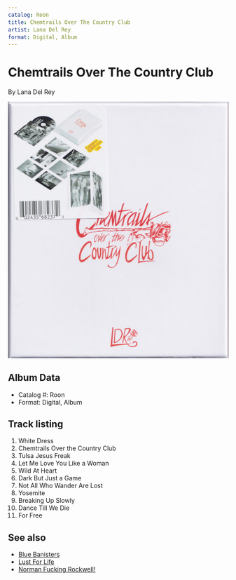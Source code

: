 ```yaml
---
catalog: Roon
title: Chemtrails Over The Country Club
artist: Lana Del Rey
format: Digital, Album
---
```


# Chemtrails Over The Country Club

By Lana Del Rey

![](../../assets/albumcovers/Lana_Del_Rey-Chemtrails_Over_The_Country_Club.png)

## Album Data

- Catalog #: Roon
- Format: Digital, Album


## Track listing


1. White Dress
2. Chemtrails Over the Country Club
3. Tulsa Jesus Freak
4. Let Me Love You Like a Woman
5. Wild At Heart
6. Dark But Just a Game
7. Not All Who Wander Are Lost
8. Yosemite
9. Breaking Up Slowly
10. Dance Till We Die
11. For Free


## See also

- [Blue Banisters](Blue_Banisters.md)
- [Lust For Life](Lust_For_Life.md)
- [Norman Fucking Rockwell!](Norman_Fucking_Rockwell!.md)
